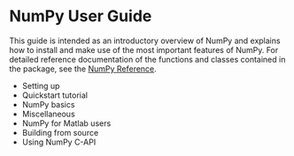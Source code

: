 # NumPy User Guide

This guide is intended as an introductory overview of NumPy and explains how to install and make use of the most important features of NumPy. For detailed reference documentation of the functions and classes contained in the package, see the [NumPy Reference](https://numpy.org/devdocs/reference/index.html#reference).

- Setting up
- Quickstart tutorial
- NumPy basics
- Miscellaneous
- NumPy for Matlab users
- Building from source
- Using NumPy C-API